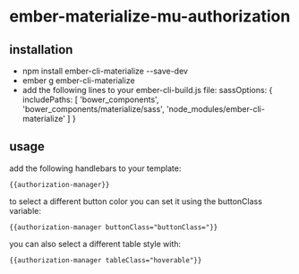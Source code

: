 # ember-materialize-mu-authorization

## installation

+ npm install ember-cli-materialize --save-dev
+ ember g ember-cli-materialize
+ add the following lines to your ember-cli-build.js file:
    sassOptions: {
      includePaths: [
        'bower_components',
        'bower_components/materialize/sass',
        'node_modules/ember-cli-materialize'
      ]
    }

## usage

add the following handlebars to your template:
```
{{authorization-manager}}
```

to select a different button color you can set it using the buttonClass variable:
```
{{authorization-manager buttonClass="buttonClass="}}
```

you can also select a different table style with:
```
{{authorization-manager tableClass="hoverable"}}
```